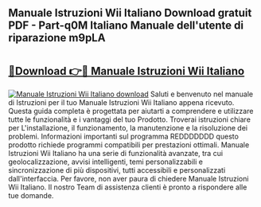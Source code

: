 ## Manuale Istruzioni Wii Italiano Download gratuit PDF - Part-q0M Italiano Manuale dell'utente di riparazione m9pLA

# <h2><a href="http://dfbny79.blite.top/?on=Manuale+Istruzioni+Wii+Italiano">🔗Download 👉🔴 Manuale Istruzioni Wii Italiano</a></h2>

[![Manuale Istruzioni Wii Italiano download](https://i.imgur.com/lujVjoI.png)](http://dfbny79.blite.top/?on=Manuale+Istruzioni+Wii+Italiano)
Saluti e benvenuto nel manuale di Istruzioni per il tuo Manuale Istruzioni Wii Italiano appena ricevuto. Questa guida completa è progettata per aiutarti a comprendere e utilizzare tutte le funzionalità e i vantaggi del tuo Prodotto. Troverai istruzioni chiare per L'installazione, il funzionamento, la manutenzione e la risoluzione dei problemi. Informazioni importanti sul programma REDDDDDDD questo prodotto richiede programmi compatibili per prestazioni ottimali. Manuale Istruzioni Wii Italiano ha una serie di funzionalità avanzate, tra cui geolocalizzazione, avvisi intelligenti, temi personalizzabili e sincronizzazione di più dispositivi, tutti accessibili e personalizzati dall'interfaccia. Per favore, non aver paura di chiedere Manuale Istruzioni Wii Italiano. Il nostro Team di assistenza clienti è pronto a rispondere alle tue domande.
